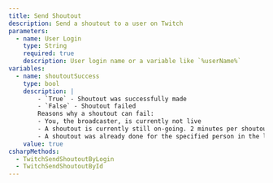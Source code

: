 ```yaml
---
title: Send Shoutout
description: Send a shoutout to a user on Twitch
parameters:
  - name: User Login
    type: String
    required: true
    description: User login name or a variable like `%userName%`
variables:
  - name: shoutoutSuccess
    type: bool
    description: |
        - `True` - Shoutout was successfully made
        - `False` - Shoutout failed
        Reasons why a shoutout can fail:
        - You, the broadcaster, is currently not live
        - A shoutout is currently still on-going. 2 minutes per shoutout
        - A shoutout was already done for the specified person in the last hour
    value: true
csharpMethods:
  - TwitchSendShoutoutByLogin
  - TwitchSendShoutoutById
---
```

